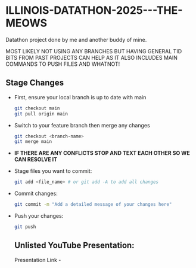  # ILLINOIS-DATATHON-2025---THE-MEOWS
Datathon project done by me and another buddy of mine. 

MOST LIKELY NOT USING ANY BRANCHES BUT HAVING GENERAL TID BITS FROM PAST PROJECTS CAN HELP AS IT ALSO INCLUDES MAIN COMMANDS TO PUSH FILES AND WHATNOT! 

## Stage Changes
- First, ensure your local branch is up to date with main
  ```bash
  git checkout main
  git pull origin main
  ```
- Switch to your feature branch then merge any changes
  ```bash
  git checkout <branch-name>
  git merge main
  ```
- **IF THERE ARE ANY CONFLICTS STOP AND TEXT EACH OTHER SO WE CAN RESOLVE IT**
- Stage files you want to commit:
  ```bash
  git add <file_name> # or git add -A to add all changes
  ```
- Commit changes:
  ```bash
  git commit -m "Add a detailed message of your changes here"
  ```
- Push your changes:
  ```bash
  git push
  ```

  ## Unlisted YouTube Presentation:
  Presentation Link - 



